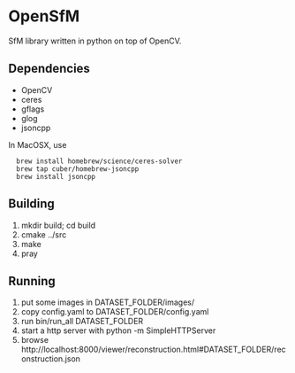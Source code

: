 
OpenSfM
=======

SfM library written in python on top of OpenCV.

Dependencies
------------
* OpenCV
* ceres
* gflags
* glog
* jsoncpp

In MacOSX, use
```
  brew install homebrew/science/ceres-solver
  brew tap cuber/homebrew-jsoncpp
  brew install jsoncpp
```

Building
--------
1. mkdir build; cd build
2. cmake ../src
3. make
4. pray


Running
-------
1. put some images in DATASET_FOLDER/images/
2. copy config.yaml to DATASET_FOLDER/config.yaml
3. run bin/run_all DATASET_FOLDER
4. start a http server with python -m SimpleHTTPServer
5. browse http://localhost:8000/viewer/reconstruction.html#DATASET_FOLDER/reconstruction.json
